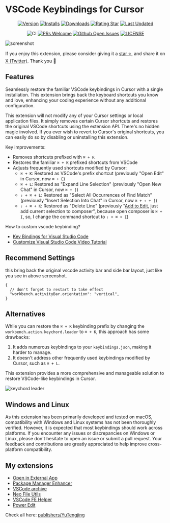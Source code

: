 # VSCode Keybindings for Cursor

<div align="center">

[![Version](https://img.shields.io/visual-studio-marketplace/v/YuTengjing.vscode-classic-experience)](https://marketplace.visualstudio.com/items/YuTengjing.vscode-classic-experience/changelog) [![Installs](https://img.shields.io/visual-studio-marketplace/i/YuTengjing.vscode-classic-experience)](https://marketplace.visualstudio.com/items?itemName=YuTengjing.vscode-classic-experience) [![Downloads](https://img.shields.io/visual-studio-marketplace/d/YuTengjing.vscode-classic-experience)](https://marketplace.visualstudio.com/items?itemName=YuTengjing.vscode-classic-experience) [![Rating Star](https://img.shields.io/visual-studio-marketplace/stars/YuTengjing.vscode-classic-experience)](https://marketplace.visualstudio.com/items?itemName=YuTengjing.vscode-classic-experience&ssr=false#review-details) [![Last Updated](https://img.shields.io/visual-studio-marketplace/last-updated/YuTengjing.vscode-classic-experience)](https://github.com/tjx666/vscode-classic-experience)

![CI](https://github.com/tjx666/vscode-classic-experience/actions/workflows/ci.yml/badge.svg) [![PRs Welcome](https://img.shields.io/badge/PRs-welcome-brightgreen.svg?style=flat)](http://makeapullrequest.com) [![Github Open Issues](https://img.shields.io/github/issues/tjx666/vscode-classic-experience)](https://github.com/tjx666/vscode-classic-experience/issues) [![LICENSE](https://img.shields.io/badge/license-Anti%20996-blue.svg?style=flat-square)](https://github.com/996icu/996.ICU/blob/master/LICENSE)

</div>

![screenshot](https://github.com/tjx666/vscode-classic-experience/blob/main/assets/screenshot.png?raw=true)

If you enjoy this extension, please consider giving it a [star ⭐](https://github.com/tjx666/vscode-classic-experience), and share it on [X (Twitter)](https://twitter.com/intent/tweet?text=Check%20out%20this%20awesome%20VSCode%20extension%20for%20Cursor%20that%20restores%20familiar%20keybindings!%20https://github.com/tjx666/vscode-classic-experience). Thank you 🌹

## Features

Seamlessly restore the familiar VSCode keybindings in Cursor with a single installation. This extension brings back the keyboard shortcuts you know and love, enhancing your coding experience without any additional configuration.

This extension will not modify any of your Cursor settings or local application files. It simply removes certain Cursor shortcuts and restores the original VSCode shortcuts using the extension API. There's no hidden magic involved. If you ever wish to revert to Cursor's original shortcuts, you can easily do so by disabling or uninstalling this extension.

Key improvements:

- Removes shortcuts prefixed with `⌘ + R`
- Restores the familiar `⌘ + K` prefixed shortcuts from VSCode
- Adjusts frequently used shortcuts modified by Cursor:
  - `⌘ + K`: Restored as VSCode's prefix shortcut (previously "Open Edit" in Cursor, now `⌘ + E`)
  - `⌘ + L`: Restored as "Expand Line Selection" (previously "Open New Chat" in Cursor, now `⌘ + ]`)
  - `⇧ + ⌘ + L`: Restored as "Select All Occurrences of Find Match" (previously "Insert Selection Into Chat" in Cursor, now `⌘ + ⇧ + ]`)
  - `⇧ + ⌘ + K`: Restored as "Delete Line" (previously "[Add to Edit](https://docs.cursor.com/context/%40-symbols/%40-code#from-the-editor), just add current selection to composer", because open composer is `⌘ + I`, so, I change the command shortcut to `⇧ + ⌘ + I`)

How to custom vscode keybinding?

- [Key Bindings for Visual Studio Code](https://code.visualstudio.com/docs/getstarted/keybindings)
- [Customize Visual Studio Code Video Tutorial](https://code.visualstudio.com/docs/introvideos/customize)

## Recommend Settings

this bring back the original vscode activity bar and side bar layout, just like you see in above screenshot.

```jsonc
{
  // don't forget to restart to take effect
  "workbench.activityBar.orientation": "vertical",
}
```

## Alternatives

While you can restore the `⌘ + K` keybinding prefix by changing the `workbench.action.keychord.leader` to `⌘ + K`, this approach has some drawbacks:

1. It adds numerous keybindings to your `keybindings.json`, making it harder to manage.
2. It doesn't address other frequently used keybindings modified by Cursor, such as `⌘ + L`.

This extension provides a more comprehensive and manageable solution to restore VSCode-like keybindings in Cursor.

![keychord leader](https://github.com/tjx666/vscode-classic-experience/blob/main/assets/keychored_leader.png?raw=true)

## Windows and Linux

As this extension has been primarily developed and tested on macOS, compatibility with Windows and Linux systems has not been thoroughly verified. However, it is expected that most keybindings should work across platforms. If you encounter any issues or discrepancies on Windows or Linux, please don't hesitate to open an issue or submit a pull request. Your feedback and contributions are greatly appreciated to help improve cross-platform compatibility.

## My extensions

- [Open in External App](https://github.com/tjx666/open-in-external-app)
- [Package Manager Enhancer](https://github.com/tjx666/package-manager-enhancer)
- [VSCode archive](https://github.com/tjx666/vscode-archive)
- [Neo File Utils](https://github.com/tjx666/vscode-neo-file-utils)
- [VSCode FE Helper](https://github.com/tjx666/vscode-fe-helper)
- [Power Edit](https://github.com/tjx666/power-edit)

Check all here: [publishers/YuTengjing](https://marketplace.visualstudio.com/publishers/YuTengjing)
